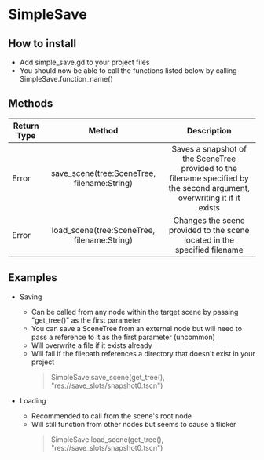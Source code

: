 # SimpleSave

## How to install
 - Add simple_save.gd to your project files
 - You should now be able to call the functions listed below by calling SimpleSave.function_name()

## Methods

|Return Type | Method | Description|
|------------|:----:|:----------:|
Error | save_scene(tree:SceneTree, filename:String) | Saves a snapshot of the SceneTree provided to the filename specified by the second argument, overwriting it if it exists
Error | load_scene(tree:SceneTree, filename:String) | Changes the scene provided to the scene located in the specified filename


## Examples
- Saving 
   - Can be called from any node within the target scene by passing "get_tree()" as the first parameter
   - You can save a SceneTree from an external node but will need to pass a reference to it as the first parameter (uncommon)
   - Will overwrite a file if it exists already
   - Will fail if the filepath references a directory that doesn't exist in your project
      > SimpleSave.save_scene(get_tree(), "res://save_slots/snapshot0.tscn")

- Loading 
  - Recommended to call from the scene's root node
  - Will still function from other nodes but seems to cause a flicker
    > SimpleSave.load_scene(get_tree(), "res://save_slots/snapshot0.tscn")

